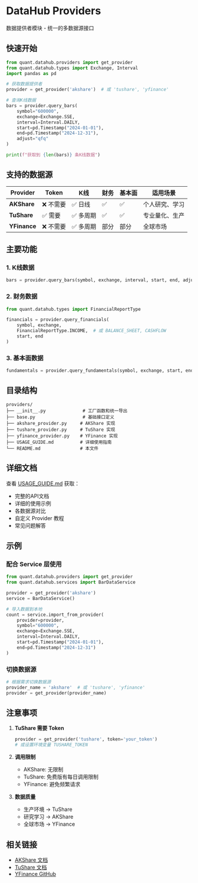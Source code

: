 # DataHub Providers

数据提供者模块 - 统一的多数据源接口

## 快速开始

```python
from quant.datahub.providers import get_provider
from quant.datahub.types import Exchange, Interval
import pandas as pd

# 获取数据提供者
provider = get_provider('akshare')  # 或 'tushare', 'yfinance'

# 查询K线数据
bars = provider.query_bars(
    symbol="600000",
    exchange=Exchange.SSE,
    interval=Interval.DAILY,
    start=pd.Timestamp("2024-01-01"),
    end=pd.Timestamp("2024-12-31"),
    adjust="qfq"
)

print(f"获取到 {len(bars)} 条K线数据")
```

## 支持的数据源

| Provider | Token | K线 | 财务 | 基本面 | 适用场景 |
|----------|-------|-----|------|--------|---------|
| **AKShare** | ❌ 不需要 | ✅ 日线 | ✅ | ✅ | 个人研究、学习 |
| **TuShare** | ✅ 需要 | ✅ 多周期 | ✅ | ✅ | 专业量化、生产 |
| **YFinance** | ❌ 不需要 | ✅ 多周期 | 部分 | 部分 | 全球市场 |

## 主要功能

### 1. K线数据
```python
bars = provider.query_bars(symbol, exchange, interval, start, end, adjust)
```

### 2. 财务数据
```python
from quant.datahub.types import FinancialReportType

financials = provider.query_financials(
    symbol, exchange, 
    FinancialReportType.INCOME,  # 或 BALANCE_SHEET, CASHFLOW
    start, end
)
```

### 3. 基本面数据
```python
fundamentals = provider.query_fundamentals(symbol, exchange, start, end)
```

## 目录结构

```
providers/
├── __init__.py              # 工厂函数和统一导出
├── base.py                  # 基础接口定义
├── akshare_provider.py     # AKShare 实现
├── tushare_provider.py     # TuShare 实现
├── yfinance_provider.py    # YFinance 实现
├── USAGE_GUIDE.md          # 详细使用指南
└── README.md               # 本文件
```

## 详细文档

查看 [USAGE_GUIDE.md](./USAGE_GUIDE.md) 获取：
- 完整的API文档
- 详细的使用示例
- 各数据源对比
- 自定义 Provider 教程
- 常见问题解答

## 示例

### 配合 Service 层使用

```python
from quant.datahub.providers import get_provider
from quant.datahub.services import BarDataService

provider = get_provider('akshare')
service = BarDataService()

# 导入数据到本地
count = service.import_from_provider(
    provider=provider,
    symbol="600000",
    exchange=Exchange.SSE,
    interval=Interval.DAILY,
    start=pd.Timestamp("2024-01-01"),
    end=pd.Timestamp("2024-12-31")
)
```

### 切换数据源

```python
# 根据需求切换数据源
provider_name = 'akshare'  # 或 'tushare', 'yfinance'
provider = get_provider(provider_name)
```

## 注意事项

1. **TuShare 需要 Token**
   ```python
   provider = get_provider('tushare', token='your_token')
   # 或设置环境变量 TUSHARE_TOKEN
   ```

2. **调用限制**
   - AKShare: 无限制
   - TuShare: 免费版有每日调用限制
   - YFinance: 避免频繁请求

3. **数据质量**
   - 生产环境 → TuShare
   - 研究学习 → AKShare
   - 全球市场 → YFinance

## 相关链接

- [AKShare 文档](https://akshare.akfamily.xyz/)
- [TuShare 文档](https://tushare.pro/document/2)
- [YFinance GitHub](https://github.com/ranaroussi/yfinance)

